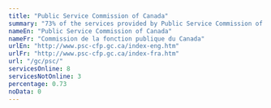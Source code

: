 ```yaml
---
title: "Public Service Commission of Canada"
summary: "73% of the services provided by Public Service Commission of Canada are available end-to-end online. 8 are available online, and 3 are not available online."
nameEn: "Public Service Commission of Canada"
nameFr: "Commission de la fonction publique du Canada"
urlEn: "http://www.psc-cfp.gc.ca/index-eng.htm"
urlFr: "http://www.psc-cfp.gc.ca/index-fra.htm"
url: "/gc/psc/"
servicesOnline: 8
servicesNotOnline: 3
percentage: 0.73
noData: 0
---
```

